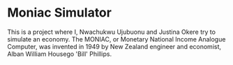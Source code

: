# Moniac Simulator

This is a project where I, Nwachukwu Ujubuonu and Justina Okere try to simulate an economy. The MONIAC, or Monetary National Income Analogue Computer, was invented in 1949 by New Zealand engineer and economist, Alban William Housego 'Bill' Phillips.
